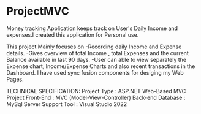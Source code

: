 # ProjectMVC
Money tracking Application keeps track on  User's Daily Income and expenses.I created this application for Personal use.

This project Mainly focuses on
 -Recording daily Income  and Expense details. 
 -Gives overview of total Income , total Expenses and the current Balance available in last 90 days.
-User can able to view separately  the Expense  chart, Income/Expense Charts and also recent transactions in the Dashboard.
I have used sync fusion components for desiging my Web Pages.

TECHNICAL SPECIFICATION:
Project Type 		   : ASP.NET Web-Based MVC Project
Front-End 		     : MVC (Model-View-Controller)
Back-end Database	: MySql Server 
Support Tool       : Visual Studio 2022
